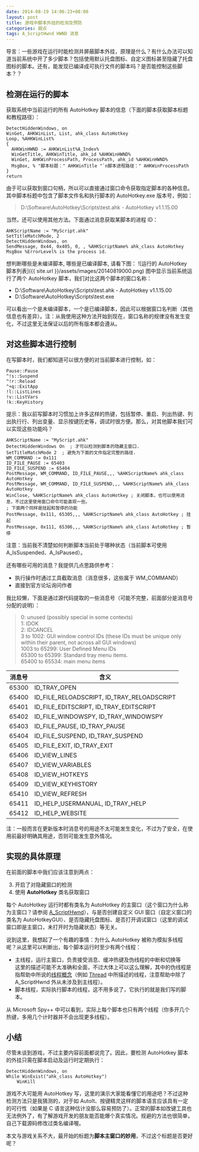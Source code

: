 ```yaml
---
date: 2014-08-19 14:06:23+08:00
layout: post
title: 游戏中脚本外挂的检测及预防
categories: 甜点
tags: A_ScriptHwnd HWND 消息
---
```


导言：一些游戏在运行时能检测并屏蔽脚本外挂，原理是什么？有什么办法可以知道当前系统中开了多少脚本？包括使用默认托盘图标、自定义图标甚至隐藏了托盘图标的脚本。还有，能发现已编译成可执行文件的脚本吗？是否能控制这些脚本？？

## 检测在运行的脚本
获取系统中当前运行的所有 AutoHotkey 脚本的信息（下面的脚本获取脚本标题和教程路径）：

```autohotkey
DetectHiddenWindows, on
WinGet, AHKWinList, List, ahk_class AutoHotkey 
Loop, %AHKWinList%
{
  AHKWinHWND := AHKWinList%A_Index%
  WinGetTitle, AHKWinTitle, ahk_id %AHKWinHWND%
  WinGet, AHKWinProcessPath, ProcessPath, ahk_id %AHKWinHWND%
  MsgBox, % "脚本标题：" AHKWinTitle "`n脚本进程路径：" AHKWinProcessPath
}
return
```
由于可以获取到窗口句柄，所以可以直接通过窗口命令获取指定脚本的各种信息。其中脚本标题中包含了脚本文件名和执行脚本的 AutoHotkey.exe 版本号，例如：

> D:\Software\AutoHotkey\Scripts\test.ahk - AutoHotkey v1.1.15.00

当然，还可以使用其他方法。下面通过消息获取某脚本的进程 ID：

```autohotkey
AHKScriptName := "MyScript.ahk"
SetTitleMatchMode, 2
DetectHiddenWindows, on
SendMessage, 0x44, 0x405, 0, , %AHKScriptName% ahk_class AutoHotkey
MsgBox %ErrorLevel% is the process id.
```

想判断哪些是未编译脚本, 哪些是已编译脚本, 请看下图：
![运行的 AutoHotkey 脚本列表]({{ site.url }}/assets/images/20140819000.png)
图中显示当前系统运行了两个 AutoHotkey 脚本，我们对比这两个脚本的窗口名称：

* D:\Software\AutoHotkey\Scripts\test.ahk - AutoHotkey v1.1.15.00
* D:\Software\AutoHotkey\Scripts\test.exe

可以看出一个是未编译脚本，一个是已编译脚本，因此可以根据窗口名判断（其他信息也有差异）。注：从我使用这种方法开始到现在，窗口名称的规律没有发生变化，不过这里无法保证以后的所有版本都会遵从。


## 对这些脚本进行控制
在写脚本时，我们都知道可以很方便的对当前脚本进行控制，如：

```autohotkey
Pause::Pause
^!s::Suspend
^!r::Reload
^+q::ExitApp
!l::ListLines
!v::ListVars
!k::KeyHistory
```

提示：我以前写脚本时习惯加上许多这样的热键，包括暂停、重启、列出热键、列出执行行、列出变量、显示按键历史等，调试时很方便。那么，对其他脚本我们可以实现这些功能吗？

```autohotkey
AHKScriptName := "MyScript.ahk"
DetectHiddenWindows On  ; 才可以检测到脚本的隐藏主窗口.
SetTitleMatchMode 2  ; 避免为下面的文件指定完整的路径.
WM_COMMAND := 0x111
ID_FILE_PAUSE := 65403
ID_FILE_SUSPEND := 65404
PostMessage, WM_COMMAND, ID_FILE_PAUSE,,, %AHKScriptName% ahk_class AutoHotkey
PostMessage, WM_COMMAND, ID_FILE_SUSPEND,,, %AHKScriptName% ahk_class AutoHotkey
WinClose, %AHKScriptName% ahk_class AutoHotkey ; 关闭脚本，也可以使用消息，不过这里使用窗口命令可能直观一些。
; 下面两个同样是挂起和暂停的功能
PostMessage, 0x111, 65305,,, %AHKScriptName% ahk_class AutoHotkey ; 挂起
PostMessage, 0x111, 65306,,, %AHKScriptName% ahk_class AutoHotkey ; 暂停
```

注意：当前我不清楚如何判断脚本当前处于哪种状态（当前脚本可使用 A_IsSuspended、A_IsPaused）。

还有哪些可用的消息？我提供几点思路供参考：

* 执行操作时通过工具截取消息（消息很多，这些属于 WM_COMMAND）
* 直接到官方论坛询问作者

我比较懒，下面是通过源代码提取的一些消息号（可能不完整，前面部分是消息号分配的说明）：

> 0: unused (possibly special in some contexts)  
> 1: IDOK  
> 2: IDCANCEL  
> 3 to 1002: GUI window control IDs (these IDs must be unique only within their parent, not across all GUI windows)  
> 1003 to 65299: User Defined Menu IDs  
> 65300 to 65399: Standard tray menu items.  
> 65400 to 65534: main menu items  


消息号 | 含义
-|-
65300 | ID_TRAY_OPEN
65400 | ID_FILE_RELOADSCRIPT, ID_TRAY_RELOADSCRIPT
65401 | ID_FILE_EDITSCRIPT, ID_TRAY_EDITSCRIPT
65402 | ID_FILE_WINDOWSPY, ID_TRAY_WINDOWSPY
65403 | ID_FILE_PAUSE, ID_TRAY_PAUSE
65404 | ID_FILE_SUSPEND, ID_TRAY_SUSPEND
65405 | ID_FILE_EXIT, ID_TRAY_EXIT
65406 | ID_VIEW_LINES
65407 | ID_VIEW_VARIABLES
65408 | ID_VIEW_HOTKEYS
65409 | ID_VIEW_KEYHISTORY
65410 | ID_VIEW_REFRESH
65411 | ID_HELP_USERMANUAL, ID_TRAY_HELP
65412 | ID_HELP_WEBSITE

注：一般而言在更新版本时消息号的用途不太可能发生变化，不过为了安全，在使用前最好明确其用途，否则可能发生意外情况。

## 实现的具体原理
在前面的脚本中我们应该注意到两点：

3. 开启了对隐藏窗口的检测
3. 使用 **AutoHotkey** 类名获取窗口

每个 AutoHotkey 运行时都有类名为 AutoHotkey 的主窗口（这个窗口为什么称为主窗口？请参阅 [A_ScriptHwnd](http://ahkcn.github.io/docs/Variables.htm#prop)），与是否创建自定义 GUI 窗口（自定义窗口的类名为 AutoHotkeyGUI）、是否隐藏托盘图标、是否打开调试窗口（这里的调试窗口即是主窗口，未打开时为隐藏状态）等无关。

说到这里，我想起了一个有趣的事情：为什么 AutoHotkey 被称为模拟多线程呢？从这里可以判断出，每个脚本运行时至少有两个线程：

* 主线程，运行主窗口，负责接受消息、缓冲热键及伪线程的中断和切换等  
这里的描述可能不太准确和全面，不过大体上可以这么理解，其中的伪线程是指帮助中所说的[线程概念](http://ahkcn.github.io/docs/misc/Threads.htm)（例如 [Thread](http://ahkcn.github.io/docs/commands/Thread.htm) 中所描述的线程，注意帮助中除了 A_ScriptHwnd 外从未涉及到主线程）。
* 脚本线程，实际执行脚本的线程，这不用多说了，它执行的就是我们写的脚本。

从 Microsoft Spy++ 中可以看到，实际上每个脚本也只有两个线程（你多开几个热键，多用几个计时器并不会出现更多线程）。

## 小结
尽管未谈到游戏，不过主要内容前面都说完了。因此，要检测 AutoHotkey 脚本的外挂只需在脚本启动及运行时定期执行：

```autohotkey
DetectHiddenWindows, on
While WinExist("ahk_class AutoHotkey")
	WinKill
```

游戏不大可能用 AutoHotkey 写，这里的演示大家能看懂它的用途吧？不过这种检测方法只是我猜测的，对于如 AutoIt、按键精灵这样的脚本语言应该具有一定的可行性（如果是 C 语言这种估计没那么容易预防了）。正常的脚本如改键工具也无法例外了，有了解游戏开发的朋友能否能爆个真实情况。规避的方法也很简单，自己下载源码修改过类名编译喔。

本文与游戏关系不大，最开始的标题为**脚本主窗口的妙用**，不过这个标题是否更好呢？

<!--
## 推荐的脚本管理工具

http://www.ahk8.com/thread-5250.html
Scriptcontrol 1.2
http://ahkscript.org/boards/viewtopic.php?f=6&t=3417
-->
